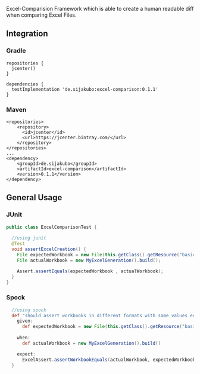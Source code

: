 Excel-Comparision Framework which is able to create a human readable diff when comparing Excel Files. 

## Integration 

### Gradle
```
repositories {
  jcenter()
}

dependencies {
  testImplementation 'de.sijakubo:excel-comparison:0.1.1'
}
```
### Maven
```
<repositories>
    <repository>
      <id>jcenter</id>
      <url>https://jcenter.bintray.com/</url>
    </repository>
</repositories>
...
<dependency>
	<groupId>de.sijakubo</groupId>
	<artifactId>excel-comparison</artifactId>
	<version>0.1.1</version>
</dependency>
```

## General Usage

### JUnit
```java
public class ExcelComparisonTest {
  
  //using junit  
  @Test
  void assertExcelCreation() {
    File expectedWorkbook = new File(this.getClass().getResource("basic_sample.xls").getFile());
    File actualWorkbook = new MyExcelGeneration().build();

    Assert.assertEquals(expectedWorkbook , actualWorkbook);
  }
}
```

### Spock
```groovy
  //using spock  
  def "should assert workbooks in different formats with same values equal"() {
    given:
      def expectedWorkbook = new File(this.getClass().getResource("basic_sample.xls").getFile())
    
    when:
      def actualWorkbook = new MyExcelGeneration().build()

    expect:
      ExcelAssert.assertWorkbookEquals(actualWorkbook, expectedWorkbook)
  }
```

